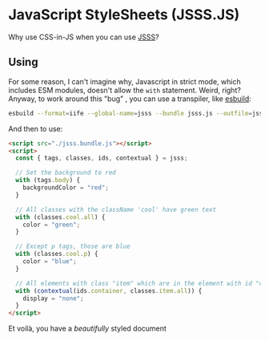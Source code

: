 # JavaScript StyleSheets (JSSS.JS)

Why use CSS-in-JS when you can use [JSSS](https://en.wikipedia.org/wiki/JavaScript_Style_Sheets)?

## Using

For some reason, I can't imagine why, Javascript in strict mode, which includes ESM modules, doesn't allow the `with` statement. Weird, right? Anyway, to work around this "bug" <!-- I know its not a bug, don't @ me -->, you can use a transpiler, like [esbuild](https://esbuild.github.io/):

```sh
esbuild --format=iife --global-name=jsss --bundle jsss.js --outfile=jsss.bundle.js
```

And then to use:

```html
<script src="./jsss.bundle.js"></script>
<script>
  const { tags, classes, ids, contextual } = jsss;

  // Set the background to red
  with (tags.body) {
    backgroundColor = "red";
  }

  // All classes with the className 'cool' have green text
  with (classes.cool.all) {
    color = "green";
  }

  // Except p tags, those are blue
  with (classes.cool.p) {
    color = "blue";
  }

  // All elements with class "item" which are in the element with id "container"
  with (contextual(ids.container, classes.item.all)) {
    display = "none";
  }
</script>
```

Et voilà, you have a _beautifully_ styled document

<!-- in case you didn't get it, this is a joke. -->
